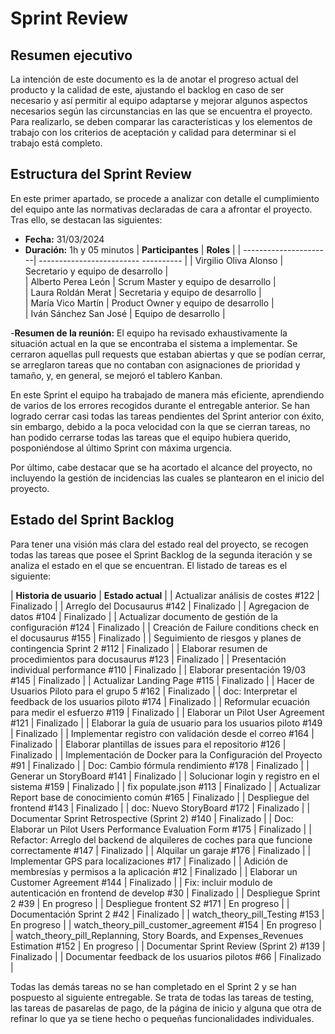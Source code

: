 ﻿# Sprint Review

## Resumen ejecutivo

La intención de este documento es la de anotar el progreso actual del producto y la calidad de este, ajustando el backlog en caso de ser necesario y así permitir al equipo adaptarse y mejorar algunos aspectos necesarios según las circunstancias en las que se encuentra el proyecto. Para realizarlo, se deben comparar las características y los elementos de trabajo con los criterios de aceptación y calidad para determinar si el trabajo está completo.

## Estructura del Sprint Review

En este primer apartado, se procede a analizar con detalle el cumplimiento del equipo ante las normativas declaradas de cara a afrontar el proyecto. Tras ello, se destacan las siguientes:

- **Fecha:** 31/03/2024
- **Duración:** 1h y 05 minutos
  | **Participantes**     | **Roles**                            | 
  | ----------------------| ------------------------- ---------- | 
  | Virgilio Oliva Alonso | Secretario y equipo de desarrollo    |  
  | Alberto Perea León    | Scrum Master y equipo de desarrollo  |  
  | Laura Roldán Merat    | Secretaria y equipo de desarrollo    |  
  | María Vico Martín     | Product Owner y equipo de desarrollo |  
  | Iván Sánchez San José | Equipo de desarrollo |

-**Resumen de la reunión:** El equipo ha revisado exhaustivamente la situación actual en la que se encontraba el sistema a implementar. Se cerraron aquellas pull requests que estaban abiertas y que se podían cerrar, se arreglaron tareas que no contaban con asignaciones de prioridad y tamaño, y, en general, se mejoró el tablero Kanban. 

En este Sprint el equipo ha trabajado de manera más eficiente, aprendiendo de varios de los errores recogidos durante el entregable anterior. Se han logrado cerrar casi todas las tareas pendientes del Sprint anterior con éxito, sin embargo, debido a la poca velocidad con la que se cierran tareas, no han podido cerrarse todas las tareas que el equipo hubiera querido, posponiéndose al último Sprint con máxima urgencia.

Por último, cabe destacar que se ha acortado el alcance del proyecto, no incluyendo la gestión de incidencias las cuales se plantearon en el inicio del proyecto.

## Estado del Sprint Backlog

Para tener una visión más clara del estado real del proyecto, se recogen todas las tareas que posee el Sprint Backlog de la segunda iteración y se analiza el estado en el que se encuentran. El listado de tareas es el siguiente: 

| **Historia de usuario** | **Estado actual** |
| Actualizar análisis de costes #122 | Finalizado |
| Arreglo del Docusaurus #142 | Finalizado |
| Agregacion de datos #104 | Finalizado |
| Actualizar documento de gestión de la configuración #124 | Finalizado |
| Creación de Failure conditions check en el docusaurus #155 | Finalizado |
| Seguimiento de riesgos y planes de contingencia Sprint 2 #112 | Finalizado |
| Elaborar resumen de procedimientos para docusaurus #123 | Finalizado |
| Presentación individual performance #110 | Finalizado |
| Elaborar presentación 19/03 #145 | Finalizado |
| Actualizar Landing Page #115 | Finalizado |
| Hacer de Usuarios Piloto para el grupo 5 #162 | Finalizado |
| doc: Interpretar el feedback de los usuarios piloto #174 | Finalizado |
| Reformular ecuación para medir el esfuerzo #119 | Finalizado |
| Elaborar un Pilot User Agreement #121 | Finalizado |
| Elaborar la guía de usuario para los usuarios piloto #149 | Finalizado |
| Implementar registro con validación desde el correo #164  | Finalizado |
| Elaborar plantillas de issues para el repositorio #126 | Finalizado |
| Implementación de Docker para la Configuración del Proyecto #91 | Finalizado |
| Doc: Cambio fórmula rendimiento #178 | Finalizado |
| Generar un StoryBoard #141 | Finalizado |
| Solucionar login y registro en el sistema #159 | Finalizado |
| fix populate.json #113 | Finalizado |
| Actualizar Report base de conocimiento común #165 | Finalizado |
| Despliegue del frontend #143 | Finalizado |
| doc: Nuevo StoryBoard #172 | Finalizado |
| Documentar Sprint Retrospective (Sprint 2) #140 | Finalizado |
| Doc: Elaborar un Pilot Users Performance Evaluation Form #175 | Finalizado |
| Refactor: Arreglo del backend de alquileres de coches para que funcione correctamente #147 | Finalizado |
| Alquilar un garaje #176 | Finalizado |
| Implementar GPS para localizaciones #17 | Finalizado |
| Adición de membresías y permisos a la aplicación #12 | Finalizado |
| Elaborar un Customer Agreement #144 | Finalizado |
| Fix: incluir modulo de autenticación en frontend de develop #30 | Finalizado |
| Despliegue Sprint 2 #39 | En progreso |
| Despliegue frontent S2 #171 | En progreso |
| Documentación Sprint 2 #42  | Finalizado |
| watch_theory_pill_Testing #153 | En progreso |
| watch_theory_pill_customer_agreement #154 | En progreso |
| watch_theory_pill_Replanning, Story Boards, and Expenses_Revenues Estimation #152 | En progreso |
| Documentar Sprint Review (Sprint 2) #139 | Finalizado |
| Documentar feedback de los usuarios pilotos #66 | Finalizado |

Todas las demás tareas no se han completado en el Sprint 2 y se han pospuesto al siguiente entregable. Se trata de todas las tareas de testing, las tareas de pasarelas de pago, de la página de inicio y alguna que otra de refinar lo que ya se tiene hecho o pequeñas funcionalidades individuales.